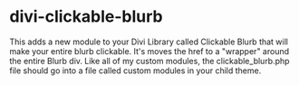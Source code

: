 # divi-clickable-blurb

This adds a new module to your Divi Library called Clickable Blurb that will make your entire blurb clickable. It's moves the href to a "wrapper" around the entire Blurb div. Like all of my custom modules, the clickable_blurb.php file should go into a file called custom modules in your child theme. 
